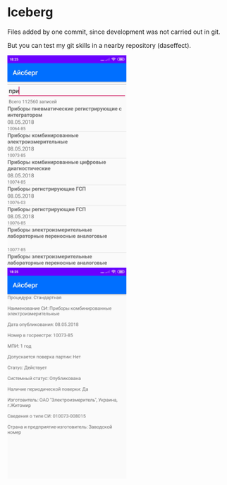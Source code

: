 # Iceberg

<p>

Files added by one commit, since development was not carried out in git. <br>

But you can test my git skills in a nearby repository (daseffect). <br>

</p>

<p>
  <img src="Pictures\Main Page.jpg" width = "270" height = "480">
  <img src="Pictures\Appliance Info.jpg" width = "270" height = "480">
</p>
